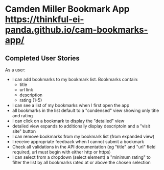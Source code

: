 # Camden Miller Bookmark App https://thinkful-ei-panda.github.io/cam-bookmarks-app/

## Completed User Stories
As a user:
* I can add bookmarks to my bookmark list. Bookmarks contain:
  * title
  * url link
  * description
  * rating (1-5)
* I can see a list of my bookmarks when I first open the app
 * all bookmarks in the list default to a "condensed" view showing only title and rating
* I can click on a bookmark to display the "detailed" view
 * detailed view expands to additionally display descriptoin and a "visit site" button
* I can remove bookmarks from my bookmark list (from expanded view)
* I receive appropriate feedback when I cannot submit a bookmark 
 * Check all validations in the API documentation (eg "title" and "url" field required, url must begin with either http or https)
* I can select from a dropdown (select element) a "minimum rating" to filter the list by all bookmarks rated at or above the chosen selection

